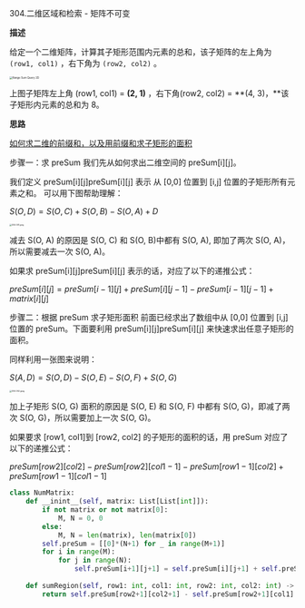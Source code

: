 304.二维区域和检索 - 矩阵不可变

**描述**

给定一个二维矩阵，计算其子矩形范围内元素的总和，该子矩阵的左上角为 `(row1, col1)` ，右下角为 `(row2, col2)` 。

<img src="https://gcore.jsdelivr.net/gh/lblbk/picgo/work/20210303173815.png" alt="Range Sum Query 2D" style="zoom:33%;" />

上图子矩阵左上角 (row1, col1) = **(2, 1)** ，右下角(row2, col2) = **(4, 3)，**该子矩形内元素的总和为 8。

**思路**

[如何求二维的前缀和，以及用前缀和求子矩形的面积](https://leetcode-cn.com/problems/range-sum-query-2d-immutable/solution/ru-he-qiu-er-wei-de-qian-zhui-he-yi-ji-y-6c21/)

步骤一：求 preSum
我们先从如何求出二维空间的 preSum[i][j]。

我们定义 preSum[i][j]preSum[i][j] 表示 从 [0,0] 位置到 [i,j] 位置的子矩形所有元素之和。
可以用下图帮助理解：

$S(O, D) = S(O, C) + S(O, B) - S(O, A) + D$

<img src="https://gcore.jsdelivr.net/gh/lblbk/picgo/work/20210303175753.jpeg" alt="304.001.jpeg" style="zoom: 25%;" />

减去 S(O, A) 的原因是 S(O, C) 和 S(O, B)中都有 S(O, A), 即加了两次 S(O, A)，所以需要减去一次 S(O, A)。

如果求 preSum[i][j]preSum[i][j] 表示的话，对应了以下的递推公式：

$preSum[i][j] = preSum[i - 1][j] + preSum[i][j - 1] - preSum[i - 1][j - 1] + matrix[i][j]$

步骤二：根据 preSum 求子矩形面积
前面已经求出了数组中从 [0,0] 位置到 [i,j]位置的 preSum。下面要利用 preSum[i][j]preSum[i][j] 来快速求出任意子矩形的面积。

同样利用一张图来说明：

$S(A, D) = S(O, D) - S(O, E) - S(O, F) + S(O, G)$

<img src="https://gcore.jsdelivr.net/gh/lblbk/picgo/work/20210303175803.jpeg" alt="304.002.jpeg" style="zoom:25%;" />

加上子矩形 S(O, G) 面积的原因是 S(O, E) 和 S(O, F) 中都有 S(O, G)，即减了两次 S(O, G)，所以需要加上一次 S(O, G)。

如果要求 [row1, col1]到 [row2, col2] 的子矩形的面积的话，用 preSum 对应了以下的递推公式：

$preSum[row2][col2] - preSum[row2][col1 - 1] - preSum[row1 - 1][col2] + preSum[row1 - 1][col1 - 1]$

```python
class NumMatrix:
    def __inint__(self, matrix: List[List[int]]):
        if not matrix or not matrix[0]:
            M, N = 0, 0
        else:
            M, N = len(matrix), len(matrix[0])
        self.preSum = [[0]*(N+1) for _ in range(M+1)]
        for i in range(M):
            for j in range(N):
                self.preSum[i+1][j+1] = self.preSum[i][j+1] + self.preSum[i+1][j] - self.preSum[i][j] + matrix[i][j]
    
    def sumRegion(self, row1: int, col1: int, row2: int, col2: int) -> int:
        return self.preSum[row2+1][col2+1] - self.preSum[row2+1][col1] - self.preSum[row1][col2+1] + self.preSum[row1][col1]
```

#### 